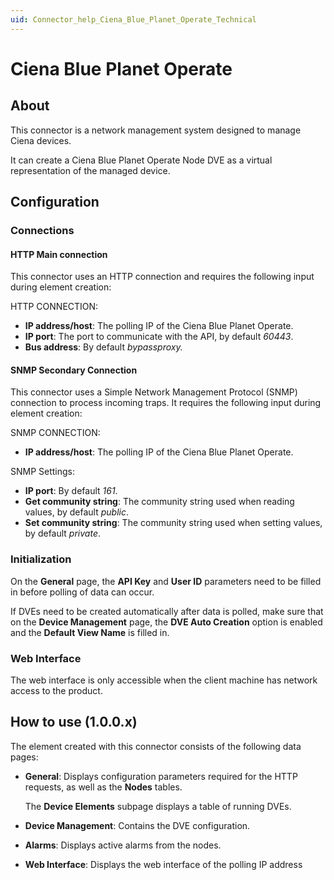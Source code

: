 ```yaml
---
uid: Connector_help_Ciena_Blue_Planet_Operate_Technical
---
```


# Ciena Blue Planet Operate

## About

This connector is a network management system designed to manage Ciena devices.

It can create a Ciena Blue Planet Operate Node DVE as a virtual representation of the managed device.

## Configuration

### Connections

#### HTTP Main connection

This connector uses an HTTP connection and requires the following input during element creation:

HTTP CONNECTION:

- **IP address/host**: The polling IP of the Ciena Blue Planet Operate.
- **IP port**: The port to communicate with the API, by default *60443*.
- **Bus address**: By default *bypassproxy.*

#### SNMP Secondary Connection

This connector uses a Simple Network Management Protocol (SNMP) connection to process incoming traps. It requires the following input during element creation:

SNMP CONNECTION:

- **IP address/host**: The polling IP of the Ciena Blue Planet Operate.

SNMP Settings:

- **IP port**: By default *161*.
- **Get community string**: The community string used when reading values, by default *public*.
- **Set community string**: The community string used when setting values, by default *private*.

### Initialization

On the **General** page, the **API Key** and **User ID** parameters need to be filled in before polling of data can occur.

If DVEs need to be created automatically after data is polled, make sure that on the **Device Management** page, the **DVE Auto Creation** option is enabled and the **Default View Name** is filled in.

### Web Interface

The web interface is only accessible when the client machine has network access to the product.

## How to use (1.0.0.x)

The element created with this connector consists of the following data pages:

- **General**: Displays configuration parameters required for the HTTP requests, as well as the **Nodes** tables.

  The **Device Elements** subpage displays a table of running DVEs.

- **Device Management**: Contains the DVE configuration.

- **Alarms**: Displays active alarms from the nodes.

- **Web Interface**: Displays the web interface of the polling IP address
